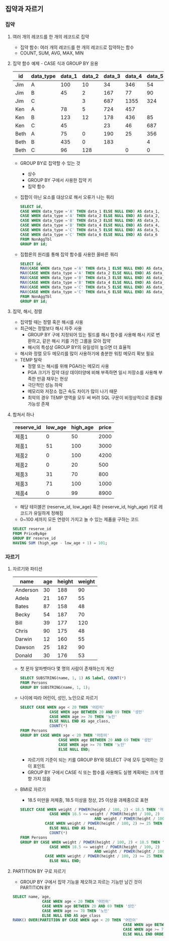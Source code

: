 ## 집약과 자르기

### 집약

1. 여러 개의 레코드를 한 개의 레코드로 집약
    - 집약 함수: 여러 개의 레코드를 한 개의 레코드로 집약하는 함수
    - COUNT, SUM, AVG, MAX, MIN
2. 집약 함수 예제 - CASE 식과 GROUP BY 응용

    | id | data_type | data_1 | data_2 | data_3 | data_4 | data_5 | data_6 |
    | --- | --- | --- | --- | --- | --- | --- | --- |
    | Jim | A | 100 | 10 | 34 | 346 | 54 |  |
    | Jim | B | 45 | 2 | 167 | 77 | 90 | 157 |
    | Jim | C |  | 3 | 687 | 1355 | 324 | 457 |
    | Ken | A | 78 | 5 | 724 | 457 |  | 1 |
    | Ken | B | 123 | 12 | 178 | 436 | 85 | 235 |
    | Ken | C | 45 |  | 23 | 46 | 687 | 33 |
    | Beth | A | 75 | 0 | 190 | 25 | 356 |  |
    | Beth | B | 435 | 0 | 183 |  | 4 | 325 |
    | Beth | C | 96 | 128 |  | 0 | 0 | 12 |
    - GROUP BY로 집약할 수 있는 것
        - 상수
        - GROUP BY 구에서 사용한 집약 키
        - 집약 함수
    - 집합이 아닌 요소를 대상으로 해서 오류가 나는 쿼리
        
        ```sql
        SELECT id,
        CASE WHEN data_type ='A' THEN data_1 ELSE NULL END) AS data_1,
        CASE WHEN data_type ='A' THEN data_2 ELSE NULL END) AS data_2,
        CASE WHEN data_type ='B' THEN data_3 ELSE NULL END) AS data_3,
        CASE WHEN data_type ='B' THEN data_4 ELSE NULL END) AS data_4,
        CASE WHEN data_type ='C' THEN data_5 ELSE NULL END) AS data_5,
        CASE WHEN data_type ='C' THEN data_6 ELSE NULL END) AS data_6
        FROM NonAggTbl
        GROUP BY id;
        ```
        
    - 집합론의 원리를 통해 집약 함수를 사용한 올바른 쿼리
        
        ```sql
        SELECT id,
        MAX(CASE WHEN data_type ='A' THEN data_1 ELSE NULL END) AS data_1,
        MAX(CASE WHEN data_type ='A' THEN data_2 ELSE NULL END) AS data_2,
        MAX(CASE WHEN data_type ='B' THEN data_3 ELSE NULL END) AS data_3,
        MAX(CASE WHEN data_type ='B' THEN data_4 ELSE NULL END) AS data_4,
        MAX(CASE WHEN data_type ='C' THEN data_5 ELSE NULL END) AS data_5,
        MAX(CASE WHEN data_type ='C' THEN data_6 ELSE NULL END) AS data_6
        FROM NonAggTbl
        GROUP BY id;
        ```

3. 집약, 해시, 정렬
    - 집약할 때는 정렬 혹은 해시를 사용
    - 최근에는 정렬보다 해시 자주 사용
        - GROUP BY 구에 지정되어 있는 필드를 해시 함수를 사용해 해시 키로 변환하고, 같은 해시 키를 가진 그룹을 모아 집약
        - 해시의 특성상 GROUP BY의 유일성이 높으면 더 효율적
    - 해시와 정렬 모두 메모리를 많이 사용하기에 충분한 워킹 메모리 확보 필요
    - TEMP 탈락
        - 정렬 또는 해시를 위해 PGA라는 메모리 사용
        - PGA 크기가 집약 대상 데이터양에 비해 부족하면 일시 저장소를 사용해 부족한 만큼 채우는 현상
        - 극단적인 성능 하락
        - 메모리와 저장소 접근 속도 차이가 많이 나기 때문
        - 최악의 경우 TEMP 영역을 모두 써 버려 SQL 구문이 비정상적으로 종료될 가능성 존재
4. 합쳐서 하나

    | reserve_id | low_age | high_age | price |
    | --- | --- | --- | --- |
    | 제품1 | 0 | 50 | 2000 |
    | 제품1 | 51 | 100 | 3000 |
    | 제품2 | 0 | 100 | 4200 |
    | 제품2 | 0 | 20 | 500 |
    | 제품3 | 31 | 70 | 800 |
    | 제품3 | 71 | 100 | 1000 |
    | 제품4 | 0 | 99 | 8900 |
    - 해당 테이블은 (reserve_id, low_age) 혹은 (reserve_id, high_age) 키로 레코드가 유일하게 정해짐
    - 0~100 세까지 모든 연령이 가지고 놀 수 있는 제품을 구하는 코드
    
    ```sql
    SELECT reserve_id
    FROM PriceByAge
    GROUP BY reserve_id
    HAVING SUM (high_age - low_age + 1) = 101;
    ```


### 자르기

1. 자르기와 파티션

    | name | age | height | weight |
    | --- | --- | --- | --- |
    | Anderson | 30 | 188 | 90 |
    | Adela | 21 | 167 | 55 |
    | Bates | 87 | 158 | 48 |
    | Becky | 54 | 187 | 70 |
    | Bill | 39 | 177 | 120 |
    | Chris | 90 | 175 | 48 |
    | Darwin | 12 | 160 | 55 |
    | Dawson | 25 | 182 | 90 |
    | Donald | 30 | 176 | 53 |
    - 첫 문자 알파벳마다 몇 명의 사람이 존재하는지 계산
        
        ```sql
        SELECT SUBSTRING(name, 1, 1) AS label, COUNT(*)
        FROM Persons
        GROUP BY SUBSTRING(name, 1, 1);
        ```
        
    - 나이에 따라 어린이, 성인, 노인으로 자르기
        
        ```sql
        SELECT CASE WHEN age < 20 THEN '어린이'
        			 CASE WHEN age BETWEEN 20 AND 69 THEN '성인'
        			 CASE WHEN age >= 70 THEN '노인'
        			 ELSE NULL END AS age_class,
        			 COUNT(*)
        FROM Persons
        GROUP BY CASE WHEN age < 20 THEN '어린이'
        				 CASE WHEN age BETWEEN 20 AND 69 THEN '성인'
        				 CASE WHEN age >= 70 THEN '노인'
        				 ELSE NULL END;
        ```
        
        - 자르기의 기준이 되는 키를 GROUP BY와 SELECT 구에 모두 입력하는 것이 포인트
        - GROUP BY 구에서 CASE 식 또는 함수를 사용해도 실행 계획에는 크게 영향 가지 않음
    - BMI로 자르기
        - 18.5 미만을 저체중, 18.5 이상을 정상, 25 이상을 과체중으로 표현
        
        ```sql
        SELECT CASE WHEN weight / POWER(height / 100, 2) < 18.5 THEN '저체중'
        			 CASE WHEN 18.5 <= weight / POWER(height / 100, 2) 
        								 AND weight / POWER(height / 100, 2) < 25 THEN '정상'
        		   CASE WHEN weight / POWER(height / 100, 2) >= 25 THEN '과체중'
        			 ELSE NULL END AS bmi,
        			 COUNT(*)
        FROM Persons
        GROUP BY CASE WHEN weight / POWER(height / 100, 2) < 18.5 THEN '저체중'
        			 CASE WHEN 18.5 <= weight / POWER(height / 100, 2) 
        								 AND weight / POWER(height / 100, 2) < 25 THEN '정상'
        		   CASE WHEN weight / POWER(height / 100, 2) >= 25 THEN '과체중'
        			 ELSE NULL END;
        ```

2. PARTITION BY 구로 자르기
    - GROUP BY 구에서 집약 기능을 제오하고 자르는 기능만 남긴 것이 PARTITION BY

    ```sql
    SELECT name, age,
    			 CASE WHEN age < 20 THEN '어린이'
    			 CASE WHEN age BETWEEN 20 AND 69 THEN '성인'
    			 CASE WHEN age >= 70 THEN '노인'
    			 ELSE NULL END AS age_class
    RANK() OVER(PARTITION BY CASE WHEN age < 20 THEN '어린이'
    												 CASE WHEN age BETWEEN 20 AND 69 THEN '성인'
    												 CASE WHEN age >= 70 THEN '노인'
    												 ELSE NULL END ORDER BY age) AS age_rank_in_class
    ```